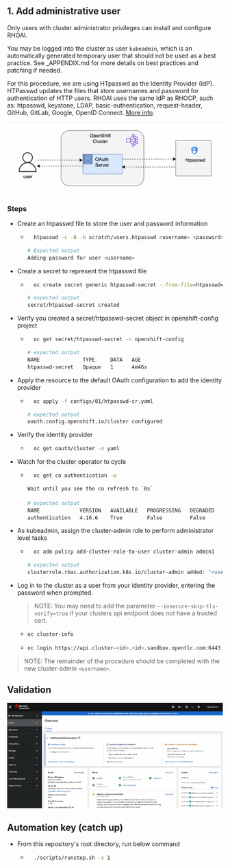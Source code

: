 ## 1. Add administrative user

Only users with cluster administrator privileges can install and configure RHOAI.

You may be logged into the cluster as user `kubeadmin`, which is an automatically generated temporary user that should not be used as a best practice. See \_APPENDIX.md for more details on best practices and patching if needed.

For this procedure, we are using HTpasswd as the Identity Provider (IdP). HTPasswd updates the files that store usernames and password for authentication of HTTP users. RHOAI uses the same IdP as RHOCP, such as: htpasswd, keystone, LDAP, basic-authentication, request-header, GitHub, GitLab, Google, OpenID Connect. [More info](https://docs.redhat.com/en/documentation/openshift_container_platform/4.15/html/authentication_and_authorization/understanding-identity-provider#supported-identity-providers).

![](/assets/user-auth.gif)

### Steps

- Create an htpasswd file to store the user and password information

  - ```sh
      htpasswd -c -B -b scratch/users.htpasswd <username> <password>
    ```
    ```sh
    # Expected output
    Adding password for user <username>
    ```

- Create a secret to represent the htpasswd file

  - ```sh
      oc create secret generic htpasswd-secret --from-file=htpasswd=scratch/users.htpasswd -n openshift-config
    ```

    ```sh
    # expected output
    secret/htpasswd-secret created
    ```

- Verify you created a secret/htpasswd-secret object in openshift-config project

  - ```sh
      oc get secret/htpasswd-secret -n openshift-config
    ```
    ```sh
    # expected output
    NAME              TYPE     DATA   AGE
    htpasswd-secret   Opaque   1      4m46s
    ```

- Apply the resource to the default OAuth configuration to add the identity provider

  - ```sh
      oc apply -f configs/01/htpasswd-cr.yaml
    ```
    ```sh
    # expected output
    oauth.config.openshift.io/cluster configured
    ```

- Verify the identity provider

  - ```sh
      oc get oauth/cluster -o yaml
    ```

- Watch for the cluster operator to cycle

  - ```sh
      oc get co authentication -w
    ```

    ```sh
    Wait until you see the co refresh to `0s`

    # expected output
    NAME             VERSION   AVAILABLE   PROGRESSING   DEGRADED   SINCE   MESSAGE
    authentication   4.16.6    True        False         False      0s
    ```

- As kubeadmin, assign the cluster-admin role to perform administrator level tasks

  - ```sh
      oc adm policy add-cluster-role-to-user cluster-admin admin1
    ```

    ```sh
    # expected output
    clusterrole.rbac.authorization.k8s.io/cluster-admin added: "<username>"
    ```

- Log in to the cluster as a user from your identity provider, entering the password when prompted.

  > NOTE: You may need to add the parameter `--insecure-skip-tls-verify=true` if your clusters api endpoint does not have a trusted cert.

  - ```sh
    oc cluster-info
    ```
  - ```sh
    oc login https://api.cluster-<id>.<id>.sandbox.opentlc.com:6443 --insecure-skip-tls-verify=true -u <username> -p <password>
    ```

> NOTE: The remainder of the procedure should be completed with the new cluster-admin `<username>`.

## Validation

![](/assets/01-validation.gif)

## Automation key (catch up)

- From this repository's root directory, run below command
  - ```sh
      ./scripts/runstep.sh -s 1
    ```
